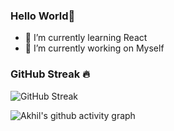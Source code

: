 ### Hello World👋
- 🌱 I’m currently learning React
- 🔭 I’m currently working on Myself




<!--
**APJ-9/APJ-9** is a ✨ _special_ ✨ repository because its `README.md` (this file) appears on your GitHub profile.

Here are some ideas to get you started:

- 🔭 I’m currently working on ...
- 🌱 I’m currently learning ...
- 👯 I’m looking to collaborate on ...
- 🤔 I’m looking for help with ...
- 💬 Ask me about ...
- 📫 How to reach me: ...
- 😄 Pronouns: ...
- ⚡ Fun fact: ...
-->

### GitHub Streak 🔥
![GitHub Streak](https://streak-stats.demolab.com/?user=APJ-)

![Akhil's github activity graph](https://activity-graph.herokuapp.com/graph?username=AP-9&theme=react-dark)
